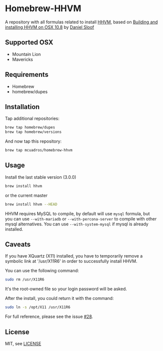 # Homebrew-HHVM

A repository with all formulas related to install [HHVM](http://www.hiphop-php.com/blog/), based on [Building and installing HHVM on OSX 10.8](https://github.com/facebook/hhvm/wiki/Building-and-installing-HHVM-on-OSX-10.8) by [Daniel Sloof](https://github.com/danslo)

Supported OSX
------------
* Mountain Lion
* Mavericks

Requirements
------------

* Homebrew
* homebrew/dupes

Installation
------------

Tap additional repositories:

```sh
brew tap homebrew/dupes
brew tap homebrew/versions
```

And now tap this repository:

```sh
brew tap mcuadros/homebrew-hhvm
```

Usage
-----

Install the last stable version (3.0.0)

```sh
brew install hhvm
```

or the current master

```sh
brew install hhvm --HEAD
```

HHVM requires MySQL to compile, by default will use `mysql` formula, but 
you can use `--with-mariadb` or `--with-percona-server` to compile with other
mysql alternatives. You can use `--with-system-mysql` if mysql is already installed.

Caveats
-------

If you have XQuartz (X11) installed, you have to temporarily remove a symbolic link at '/usr/X11R6' in order to successfully install HHVM.

You can use the following command:
```sh
sudo rm /usr/X11R6
```

It's the root-owned file so your login password will be asked.

After the install, you could return it with the command:
```sh
sudo ln -s /opt/X11 /usr/X11R6
```

For full reference, please see the issue [#28](https://github.com/mcuadros/homebrew-hhvm/issues/28).

License
-------

MIT, see [LICENSE](LICENSE)
